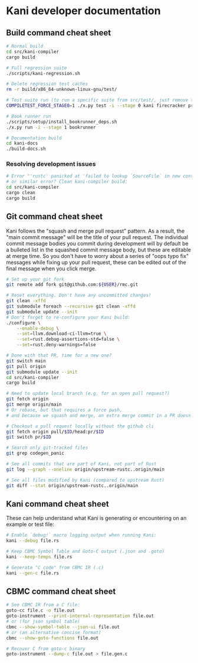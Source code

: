 # Kani developer documentation

## Build command cheat sheet

```bash
# Normal build
cd src/kani-compiler
cargo build
```
```bash
# Full regression suite
./scripts/kani-regression.sh
```
```bash
# Delete regression test caches
rm -r build/x86_64-unknown-linux-gnu/test/
```
```bash
# Test suite run (to run a specific suite from src/test/, just remove the others)
COMPILETEST_FORCE_STAGE0=1 ./x.py test -i --stage 0 kani firecracker prusti smack expected cargo-kani kani-docs
```
```bash
# Book runner run
./scripts/setup/install_bookrunner_deps.sh
./x.py run -i --stage 1 bookrunner
```
```bash
# Documentation build
cd kani-docs
./build-docs.sh
```

### Resolving development issues

```bash
# Error "'rustc' panicked at 'failed to lookup `SourceFile` in new context'"
# or similar error? Clean kani-compiler build:
cd src/kani-compiler
cargo clean
cargo build
```

## Git command cheat sheet

Kani follows the "squash and merge pull request" pattern.
As a result, the "main commit message" will be the title of your pull request.
The individual commit message bodies you commit during development will by default be a bulleted list in the squashed commit message body, but these are editable at merge time.
So you don't have to worry about a series of "oops typo fix" messages while fixing up your pull request, these can be edited out of the final message when you click merge.

```bash
# Set up your git fork
git remote add fork git@github.com:${USER}/rmc.git
```
```bash
# Reset everything. Don't have any uncommitted changes!
git clean -xffd
git submodule foreach --recursive git clean -xffd
git submodule update --init
# Don't forget to re-configure your Kani build:
./configure \
    --enable-debug \
    --set=llvm.download-ci-llvm=true \
    --set=rust.debug-assertions-std=false \
    --set=rust.deny-warnings=false
```
```bash
# Done with that PR, time for a new one?
git switch main
git pull origin
git submodule update --init
cd src/kani-compiler
cargo build
```
```bash
# Need to update local branch (e.g. for an open pull request?)
git fetch origin
git merge origin/main
# Or rebase, but that requires a force push,
# and because we squash and merge, an extra merge commit in a PR doesn't hurt.
```
```bash
# Checkout a pull request locally without the github cli
git fetch origin pull/$ID/head:pr/$ID
git switch pr/$ID
```
```bash
# Search only git-tracked files
git grep codegen_panic
```
```bash
# See all commits that are part of Kani, not part of Rust
git log --graph --oneline origin/upstream-rustc..origin/main
```
```bash
# See all files modified by Kani (compared to upstream Rust)
git diff --stat origin/upstream-rustc..origin/main
```

## Kani command cheat sheet

These can help understand what Kani is generating or encountering on an example or test file:

```bash
# Enable `debug!` macro logging output when running Kani:
kani --debug file.rs
```
```bash
# Keep CBMC Symbol Table and Goto-C output (.json and .goto)
kani --keep-temps file.rs
```
```bash
# Generate "C code" from CBMC IR (.c)
kani --gen-c file.rs
```

## CBMC command cheat sheet

```bash
# See CBMC IR from a C file:
goto-cc file.c -o file.out
goto-instrument --print-internal-representation file.out
# or (for json symbol table)
cbmc --show-symbol-table --json-ui file.out
# or (an alternative concise format)
cbmc --show-goto-functions file.out
```
```bash
# Recover C from goto-c binary
goto-instrument --dump-c file.out > file.gen.c
```
